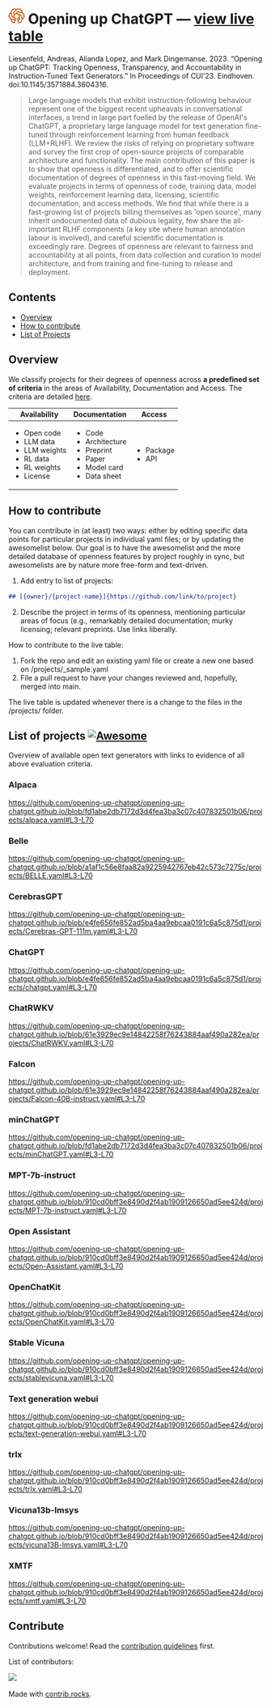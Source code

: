 # [![logo](docs/logos/openchatgpt-logo-favicon-red-on-transparent.png)](https:///opening-up-chatgpt.github.io/) Opening up ChatGPT — [view live table](https://opening-up-chatgpt.github.io/) 

Liesenfeld, Andreas, Alianda Lopez, and Mark Dingemanse. 2023. “Opening up ChatGPT: Tracking Openness, Transparency, and Accountability in Instruction-Tuned Text Generators.” In Proceedings of CUI’23. Eindhoven. doi:10.1145/3571884.3604316.

> Large language models that exhibit instruction-following behaviour represent one of the biggest recent upheavals in conversational interfaces, a trend in large part fuelled by the release of OpenAI's ChatGPT, a proprietary large language model for text generation fine-tuned through reinforcement learning from human feedback (LLM+RLHF). We review the risks of relying on proprietary software and survey the first crop of open-source projects of comparable architecture and functionality. The main contribution of this paper is to show that openness is differentiated, and to offer scientific documentation of degrees of openness in this fast-moving field. We evaluate projects in terms of openness of code, training data, model weights, reinforcement learning data, licensing, scientific documentation, and access methods. We find that while there is a fast-growing list of projects billing themselves as 'open source', many inherit undocumented data of dubious legality, few share the all-important RLHF components (a key site where human annotation labour is involved), and careful scientific documentation is exceedingly rare. Degrees of openness are relevant to fairness and accountability at all points, from data collection and curation to model architecture, and from training and fine-tuning to release and deployment. 

## Contents

- [Overview](#overview)
- [How to contribute](#how-to-contribute)
- [List of Projects](#list-of-projects)

## Overview
We classify projects for their degrees of openness across **a predefined set of criteria** in the areas of Availability, Documentation and Access. The criteria are detailed [here](https://github.com/opening-up-chatgpt/opening-up-chatgpt.github.io/tree/main/projects#criteria).

| Availability                                                          | Documentation                                                      | Access          |
|-----------------------------------------------------------------------|--------------------------------------------------------------------|-----------------|
| <ul><li>Open code</li><li>LLM data</li><li>LLM weights</li><li>RL data</li><li>RL weights</li><li>License</li></ul> | <ul><li>Code</li><li>Architecture</li><li>Preprint</li><li>Paper</li><li>Model card</li><li>Data sheet</li></ul> | <ul><li>Package</li><li>API</li></ul> |


## How to contribute
You can contribute in (at least) two ways: either by editing specific data points for particular projects in individual yaml files; or by updating the awesomelist below. Our goal is to have the awesomelist and the more detailed database of openness features by project roughly in sync, but awesomelists are by nature more free-form and text-driven.


1. Add entry to list of projects: 
```markdown
## [{owner}/{project-name}]{https://github.com/link/to/project}
```
2. Describe the project in terms of its openness, mentioning particular areas of focus (e.g., remarkably detailed documentation; murky licensing; relevant preprints. Use links liberally.


How to contribute to the live table:
1. Fork the repo and edit an existing yaml file or create a new one based on /projects/_sample.yaml
2. File a pull request to have your changes reviewed and, hopefully, merged into main.

The live table is updated whenever there is a change to the files in the /projects/  folder.

## List of projects  [![Awesome](https://awesome.re/badge.svg)](https://awesome.re)

Overview of available open text generators with links to evidence of all above evaluation criteria.

### Alpaca
https://github.com/opening-up-chatgpt/opening-up-chatgpt.github.io/blob/fd1abe2db7172d3d4fea3ba3c07c407832501b06/projects/alpaca.yaml#L3-L70

### Belle
https://github.com/opening-up-chatgpt/opening-up-chatgpt.github.io/blob/a1af1c56e8faa82a9225942767eb42c573c7275c/projects/BELLE.yaml#L3-L70

### CerebrasGPT
https://github.com/opening-up-chatgpt/opening-up-chatgpt.github.io/blob/e4fe656fe852ad5ba4aa9ebcaa0191c6a5c875d1/projects/Cerebras-GPT-111m.yaml#L3-L70

### ChatGPT
https://github.com/opening-up-chatgpt/opening-up-chatgpt.github.io/blob/e4fe656fe852ad5ba4aa9ebcaa0191c6a5c875d1/projects/chatgpt.yaml#L3-L70

### ChatRWKV
https://github.com/opening-up-chatgpt/opening-up-chatgpt.github.io/blob/61e3929ec9e14842258f76243884aaf490a282ea/projects/ChatRWKV.yaml#L3-L70

### Falcon
https://github.com/opening-up-chatgpt/opening-up-chatgpt.github.io/blob/61e3929ec9e14842258f76243884aaf490a282ea/projects/Falcon-40B-instruct.yaml#L3-L70

### minChatGPT
https://github.com/opening-up-chatgpt/opening-up-chatgpt.github.io/blob/fd1abe2db7172d3d4fea3ba3c07c407832501b06/projects/minChatGPT.yaml#L3-L70

### MPT-7b-instruct
https://github.com/opening-up-chatgpt/opening-up-chatgpt.github.io/blob/910cd0bff3e8490d2f4ab1909126650ad5ee424d/projects/MPT-7b-instruct.yaml#L3-L70

### Open Assistant
https://github.com/opening-up-chatgpt/opening-up-chatgpt.github.io/blob/910cd0bff3e8490d2f4ab1909126650ad5ee424d/projects/Open-Assistant.yaml#L3-L70

### OpenChatKit
https://github.com/opening-up-chatgpt/opening-up-chatgpt.github.io/blob/910cd0bff3e8490d2f4ab1909126650ad5ee424d/projects/OpenChatKit.yaml#L3-L70

### Stable Vicuna
https://github.com/opening-up-chatgpt/opening-up-chatgpt.github.io/blob/910cd0bff3e8490d2f4ab1909126650ad5ee424d/projects/stablevicuna.yaml#L3-L70

### Text generation webui
https://github.com/opening-up-chatgpt/opening-up-chatgpt.github.io/blob/910cd0bff3e8490d2f4ab1909126650ad5ee424d/projects/text-generation-webui.yaml#L3-L70

### trlx
https://github.com/opening-up-chatgpt/opening-up-chatgpt.github.io/blob/910cd0bff3e8490d2f4ab1909126650ad5ee424d/projects/trlx.yaml#L3-L70

### Vicuna13b-lmsys
https://github.com/opening-up-chatgpt/opening-up-chatgpt.github.io/blob/910cd0bff3e8490d2f4ab1909126650ad5ee424d/projects/vicuna13B-lmsys.yaml#L3-L70

### XMTF
https://github.com/opening-up-chatgpt/opening-up-chatgpt.github.io/blob/910cd0bff3e8490d2f4ab1909126650ad5ee424d/projects/xmtf.yaml#L3-L70

## Contribute

Contributions welcome! Read the [contribution guidelines](contributing.md) first.

List of contributors:

<a href="https://github.com/liesenf/awesome-open-chatgpt/graphs/contributors">
  <img src="https://contrib.rocks/image?repo=liesenf/awesome-open-chatgpt" />
</a>

Made with [contrib.rocks](https://contrib.rocks).
